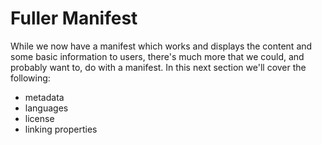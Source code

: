 # Fuller Manifest

While we now have a manifest which works and displays the content and some basic information to users, there's much more that we could, and probably want to, do with a manifest. In this next section we'll cover the following:

- metadata
- languages
- license
- linking properties
